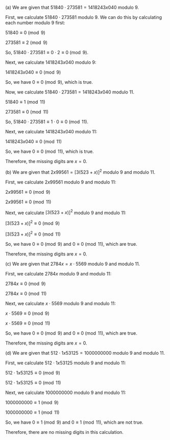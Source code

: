  (a) We are given that $51840 \cdot 273581 = 1418243x040$ modulo 9.

First, we calculate $51840 \cdot 273581$ modulo 9. We can do this by calculating each number modulo 9 first:

$51840 \equiv 0 \pmod{9}$

$273581 \equiv 2 \pmod{9}$

So, $51840 \cdot 273581 \equiv 0 \cdot 2 \equiv 0 \pmod{9}$.

Next, we calculate $1418243x040$ modulo 9:

$1418243x040 \equiv 0 \pmod{9}$

So, we have $0 \equiv 0 \pmod{9}$, which is true.

Now, we calculate $51840 \cdot 273581 = 1418243x040$ modulo 11.

$51840 \equiv 1 \pmod{11}$

$273581 \equiv 0 \pmod{11}$

So, $51840 \cdot 273581 \equiv 1 \cdot 0 \equiv 0 \pmod{11}$.

Next, we calculate $1418243x040$ modulo 11:

$1418243x040 \equiv 0 \pmod{11}$

So, we have $0 \equiv 0 \pmod{11}$, which is true.

Therefore, the missing digits are $x = 0$.

(b) We are given that $2x99561 = [3(523 + x)]^2$ modulo 9 and modulo 11.

First, we calculate $2x99561$ modulo 9 and modulo 11:

$2x99561 \equiv 0 \pmod{9}$

$2x99561 \equiv 0 \pmod{11}$

Next, we calculate $[3(523 + x)]^2$ modulo 9 and modulo 11:

$[3(523 + x)]^2 \equiv 0 \pmod{9}$

$[3(523 + x)]^2 \equiv 0 \pmod{11}$

So, we have $0 \equiv 0 \pmod{9}$ and $0 \equiv 0 \pmod{11}$, which are true.

Therefore, the missing digits are $x = 0$.

(c) We are given that $2784x = x \cdot 5569$ modulo 9 and modulo 11.

First, we calculate $2784x$ modulo 9 and modulo 11:

$2784x \equiv 0 \pmod{9}$

$2784x \equiv 0 \pmod{11}$

Next, we calculate $x \cdot 5569$ modulo 9 and modulo 11:

$x \cdot 5569 \equiv 0 \pmod{9}$

$x \cdot 5569 \equiv 0 \pmod{11}$

So, we have $0 \equiv 0 \pmod{9}$ and $0 \equiv 0 \pmod{11}$, which are true.

Therefore, the missing digits are $x = 0$.

(d) We are given that $512 \cdot 1x53125 = 1000000000$ modulo 9 and modulo 11.

First, we calculate $512 \cdot 1x53125$ modulo 9 and modulo 11:

$512 \cdot 1x53125 \equiv 0 \pmod{9}$

$512 \cdot 1x53125 \equiv 0 \pmod{11}$

Next, we calculate $1000000000$ modulo 9 and modulo 11:

$1000000000 \equiv 1 \pmod{9}$

$1000000000 \equiv 1 \pmod{11}$

So, we have $0 \equiv 1 \pmod{9}$ and $0 \equiv 1 \pmod{11}$, which are not true.

Therefore, there are no missing digits in this calculation.